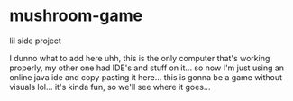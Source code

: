 # mushroom-game
lil side project

I dunno what to add here
uhh, this is the only computer that's working properly, my other one had IDE's and stuff on it...
so now I'm just using an online java ide and copy pasting it here...
this is gonna be a game without visuals lol...
it's kinda fun, so we'll see where it goes...
